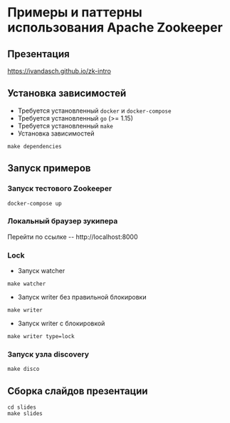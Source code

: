 # Примеры и паттерны использования Apache Zookeeper
## Презентация
https://ivandasch.github.io/zk-intro

## Установка зависимостей
* Требуется установленный `docker` и `docker-compose`
* Требуется установленный `go` (>= 1.15)
* Требуется установленный `make`
* Установка зависимостей
```
make dependencies
```

## Запуск примеров
### Запуск тестового Zookeeper
```
docker-compose up
```

### Локальный браузер зукипера
Перейти по ссылке -- http://localhost:8000

### Lock
* Запуск watcher 
```
make watcher
```
* Запуск writer без правильной блокировки
```
make writer
```
* Запуск writer с блокировкой
```
make writer type=lock
```
### Запуск узла discovery
```
make disco
```

## Сборка слайдов презентации
```
cd slides
make slides
```